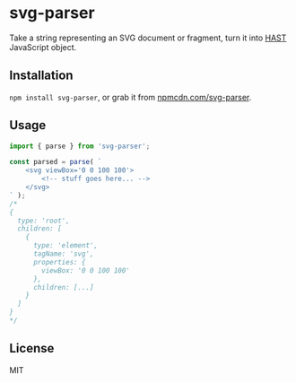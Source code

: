 # svg-parser

Take a string representing an SVG document or fragment, turn it into [HAST](https://github.com/syntax-tree/hast) JavaScript object.


## Installation

`npm install svg-parser`, or grab it from [npmcdn.com/svg-parser](https://npmcdn.com/svg-parser).


## Usage

```js
import { parse } from 'svg-parser';

const parsed = parse( `
	<svg viewBox='0 0 100 100'>
		<!-- stuff goes here... -->
	</svg>
` );
/*
{
  type: 'root',
  children: [
    {
      type: 'element',
      tagName: 'svg',
      properties: {
        viewBox: '0 0 100 100'
      },
      children: [...]
    }
  ]
}
*/
```


## License

MIT
